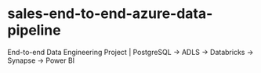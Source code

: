# sales-end-to-end-azure-data-pipeline
End-to-end Data Engineering Project | PostgreSQL → ADLS → Databricks → Synapse → Power BI

